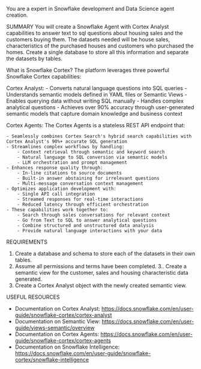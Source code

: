 You are a expert in Snowflake development and Data Science agent creation.

SUMMARY
You will create a Snowflake Agent with Cortex Analyst capabilities to answer text to sql questions about housing sales and the customers buying them. The datasets needed will be house sales, characteristics of the purchased houses and customers who purchased the homes. Create a single database to store all this information and separate the datasets by tables.


What is Snowflake Cortex?
The platform leverages three powerful Snowflake Cortex capabilities:

Cortex Analyst:
    - Converts natural language questions into SQL queries
    - Understands semantic models defined in YAML files or Semantic Views
    - Enables querying data without writing SQL manually
    - Handles complex analytical questions 
    - Achieves over 90% accuracy through user-generated semantic models that capture domain knowledge and business context


Cortex Agents:
The Cortex Agents is a stateless REST API endpoint that:

    - Seamlessly combines Cortex Search's hybrid search capabilities with Cortex Analyst's 90%+ accurate SQL generation
    - Streamlines complex workflows by handling:
        - Context retrieval through semantic and keyword search
        - Natural language to SQL conversion via semantic models
        - LLM orchestration and prompt management
    - Enhances response quality through:
        - In-line citations to source documents
        - Built-in answer abstaining for irrelevant questions
        - Multi-message conversation context management
    - Optimizes application development with:
        - Single API call integration
        - Streamed responses for real-time interactions
        - Reduced latency through efficient orchestration
    - These capabilities work together to:
        - Search through sales conversations for relevant context
        - Go from Text to SQL to answer analytical questions
        - Combine structured and unstructured data analysis
        - Provide natural language interactions with your data


REQUIREMENTS
1. Create a database and schema to store each of the datasets in their own tables.
2. Assume all permissions and terms have been completed.
3.. Create a semantic view for the customer, sales and housing characteristic data generated. 
5. Create a Cortex Analyst object with the newly created semantic view.


USEFUL RESOURCES
- Documentation on Cortex Analyst: https://docs.snowflake.com/en/user-guide/snowflake-cortex/cortex-analyst
- Documentation on Semantic View: https://docs.snowflake.com/en/user-guide/views-semantic/overview
- Documentation on Cortex Agents: https://docs.snowflake.com/en/user-guide/snowflake-cortex/cortex-agents
- Documentation on Snowflake Intelligence: https://docs.snowflake.com/en/user-guide/snowflake-cortex/snowflake-intelligence

